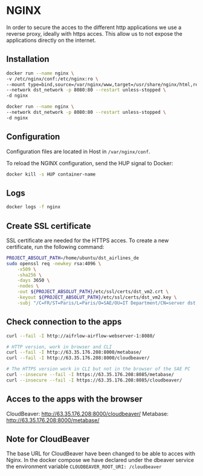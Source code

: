 # NGINX

In order to secure the acces to the different http applications we use a reverse proxy, ideally with https acces. This allow us to not expose the applications directly on the internet.

## Installation

```bash
docker run --name nginx \
-v /etc/nginx/conf:/etc/nginx:ro \
--mount type=bind,source=/var/nginx/www,target=/usr/share/nginx/html,readonly \
--network dst_network -p 8080:80 --restart unless-stopped \
-d nginx
```

```bash
docker run --name nginx \
--network dst_network -p 8080:80 --restart unless-stopped \
-d nginx
```

## Configuration

Configuration files are located in Host in `/var/nginx/conf`.

To reload the NGINX configuration, send the HUP signal to Docker:

```bash
docker kill -s HUP container-name
```

## Logs

```bash
docker logs -f nginx
```

## Create SSL certificate

SSL certificate are needed for the HTTPS acces. To create a new certificate, run the following command:

```bash
PROJECT_ABSOLUT_PATH=/home/ubuntu/dst_airlines_de
sudo openssl req -newkey rsa:4096 \
    -x509 \
    -sha256 \
    -days 3650 \
    -nodes \
    -out ${PROJECT_ABSOLUT_PATH}/etc/ssl/certs/dst_vm2.crt \
    -keyout ${PROJECT_ABSOLUT_PATH}/etc/ssl/certs/dst_vm2.key \
    -subj "/C=FR/ST=Paris/L=Paris/O=SAE/OU=IT Department/CN=server dst project"
```

## Check connection to the apps

```bash
curl --fail -I http://aifrlow-airflow-webserver-1:8080/

# HTTP version, work in browser and CLI
curl --fail -I http://63.35.176.208:8000/metabase/
curl --fail -I http://63.35.176.208:8000/cloudbeaver/

# The HTTPS version work in CLI but not in the browser of the SAE PC
curl --insecure --fail -I https://63.35.176.208:8085/metabase/
curl --insecure --fail -I https://63.35.176.208:8085/cloudbeaver/
```

## Acces to the apps with the browser

CloudBeaver: http://63.35.176.208:8000/cloudbeaver/
Metabase: http://63.35.176.208:8000/metabase/


## Note for CloudBeaver

The base URL for CloudBeaver have been changed to be able to acces with Nginx.
In the docker compose we have declared under the dbeaver service the environment variable `CLOUDBEAVER_ROOT_URI: /cloudbeaver`
